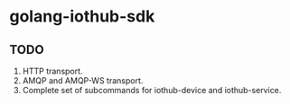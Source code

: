 # golang-iothub-sdk

## TODO

1. HTTP transport.
1. AMQP and AMQP-WS transport.
1. Complete set of subcommands for iothub-device and iothub-service.
